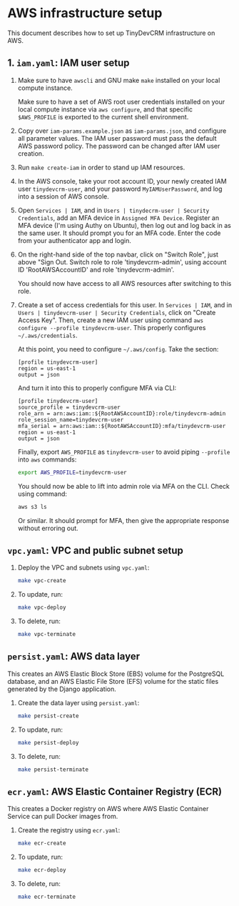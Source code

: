 # AWS infrastructure setup

This document describes how to set up TinyDevCRM infrastructure on AWS.

## 1. `iam.yaml`: IAM user setup

1.  Make sure to have `awscli` and GNU make `make` installed on your local
    compute instance.

    Make sure to have a set of AWS root user credentials installed on your local
    compute instance via `aws configure`, and that specific `$AWS_PROFILE` is
    exported to the current shell environment.

2.  Copy over `iam-params.example.json` as `iam-params.json`, and configure all parameter
    values. The IAM user password must pass the default AWS password policy. The
    password can be changed after IAM user creation.

2.  Run `make create-iam` in order to stand up IAM resources.

3.  In the AWS console, take your root account ID, your newly created IAM user
    `tinydevcrm-user`, and your password `MyIAMUserPassword`, and log into a
    session of AWS console.

4.  Open `Services | IAM`, and in `Users | tinydecrm-user | Security
    Credentials`, add an MFA device in `Assigned MFA Device`. Register an MFA
    device (I'm using Authy on Ubuntu), then log out and log back in as the same
    user. It should prompt you for an MFA code. Enter the code from your
    authenticator app and login.

5.  On the right-hand side of the top navbar, click on "Switch Role", just above
    "Sign Out. Switch role to role 'tinydevcrm-admin', using account ID
    'RootAWSAccountID' and role 'tinydevcrm-admin'.

    You should now have access to all AWS resources after switching to this
    role.

6.  Create a set of access credentials for this user. In `Services | IAM`, and
    in `Users | tinydevcrm-user | Security Credentials`, click on "Create Access
    Key". Then, create a new IAM user using command `aws configure --profile
    tinydevcrm-user`. This properly configures `~/.aws/credentials`.

    At this point, you need to configure `~/.aws/config`. Take the section:

    ```text
    [profile tinydevcrm-user]
    region = us-east-1
    output = json
    ```

    And turn it into this to properly configure MFA via CLI:

    ```text
    [profile tinydevcrm-user]
    source_profile = tinydevcrm-user
    role_arn = arn:aws:iam::${RootAWSAccountID}:role/tinydevcrm-admin
    role_session_name=tinydevcrm-user
    mfa_serial = arn:aws:iam::${RootAWSAccountID}:mfa/tinydevcrm-user
    region = us-east-1
    output = json
    ```

    Finally, export `AWS_PROFILE` as `tinydevcrm-user` to avoid piping
    `--profile` into `aws` commands:

    ```bash
    export AWS_PROFILE=tinydevcrm-user
    ```

    You should now be able to lift into admin role via MFA on the CLI. Check
    using command:

    ```bash
    aws s3 ls
    ```

    Or similar. It should prompt for MFA, then give the appropriate response
    without erroring out.

## `vpc.yaml`: VPC and public subnet setup

1.  Deploy the VPC and subnets using `vpc.yaml`:

    ```bash
    make vpc-create
    ```

2.  To update, run:

    ```bash
    make vpc-deploy
    ```

3.  To delete, run:

    ```bash
    make vpc-terminate
    ```

## `persist.yaml`: AWS data layer

This creates an AWS Elastic Block Store (EBS) volume for the PostgreSQL
database, and an AWS Elastic File Store (EFS) volume for the static files
generated by the Django application.

1.  Create the data layer using `persist.yaml`:

    ```bash
    make persist-create
    ```

2.  To update, run:

    ```bash
    make persist-deploy
    ```

3.  To delete, run:

    ```bash
    make persist-terminate
    ```

## `ecr.yaml`: AWS Elastic Container Registry (ECR)

This creates a Docker registry on AWS where AWS Elastic Container Service can
pull Docker images from.

1.  Create the registry using `ecr.yaml`:

    ```bash
    make ecr-create
    ```

2.  To update, run:

    ```bash
    make ecr-deploy
    ```

3.  To delete, run:

    ```bash
    make ecr-terminate
    ```
